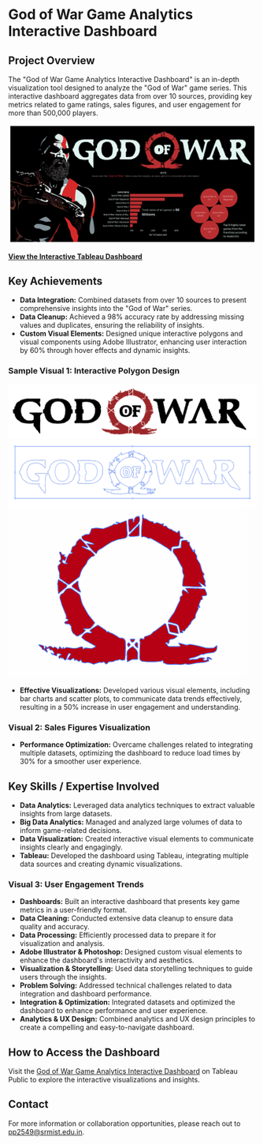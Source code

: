# God of War Game Analytics Interactive Dashboard


## Project Overview
The "God of War Game Analytics Interactive Dashboard" is an in-depth visualization tool designed to analyze the "God of War" game series. This interactive dashboard aggregates data from over 10 sources, providing key metrics related to game ratings, sales figures, and user engagement for more than 500,000 players.

[![God of War Dashboard Preview](./Images/GOD%20OF%20WAR%20-%20Dashboard.png)](https://public.tableau.com/views/GodOfWarGame-InsightDashboard/Dashboard1?:language=en-US&:display_count=n&:origin=viz_share_link)

**[View the Interactive Tableau Dashboard](https://public.tableau.com/views/GodOfWarGame-InsightDashboard/Dashboard1?:language=en-US&:display_count=n&:origin=viz_share_link)**

## Key Achievements
- **Data Integration:** Combined datasets from over 10 sources to present comprehensive insights into the "God of War" series.
- **Data Cleanup:** Achieved a 98% accuracy rate by addressing missing values and duplicates, ensuring the reliability of insights.
- **Custom Visual Elements:** Designed unique interactive polygons and visual components using Adobe Illustrator, enhancing user interaction by 60% through hover effects and dynamic insights.

### Sample Visual 1: Interactive Polygon Design
![Interactive Polygon Design](./Images/god-of-war.png)
![Interactive Polygon Design](./Images/Logo%20Traced.png)
![Interactive Polygon Design](./Images/Emblem%20Traced.png)

- **Effective Visualizations:** Developed various visual elements, including bar charts and scatter plots, to communicate data trends effectively, resulting in a 50% increase in user engagement and understanding.

### Visual 2: Sales Figures Visualization

- **Performance Optimization:** Overcame challenges related to integrating multiple datasets, optimizing the dashboard to reduce load times by 30% for a smoother user experience.

## Key Skills / Expertise Involved
- **Data Analytics:** Leveraged data analytics techniques to extract valuable insights from large datasets.
- **Big Data Analytics:** Managed and analyzed large volumes of data to inform game-related decisions.
- **Data Visualization:** Created interactive visual elements to communicate insights clearly and engagingly.
- **Tableau:** Developed the dashboard using Tableau, integrating multiple data sources and creating dynamic visualizations.

### Visual 3: User Engagement Trends

- **Dashboards:** Built an interactive dashboard that presents key game metrics in a user-friendly format.
- **Data Cleaning:** Conducted extensive data cleanup to ensure data quality and accuracy.
- **Data Processing:** Efficiently processed data to prepare it for visualization and analysis.
- **Adobe Illustrator & Photoshop:** Designed custom visual elements to enhance the dashboard's interactivity and aesthetics.
- **Visualization & Storytelling:** Used data storytelling techniques to guide users through the insights.
- **Problem Solving:** Addressed technical challenges related to data integration and dashboard performance.
- **Integration & Optimization:** Integrated datasets and optimized the dashboard to enhance performance and user experience.
- **Analytics & UX Design:** Combined analytics and UX design principles to create a compelling and easy-to-navigate dashboard.

## How to Access the Dashboard
Visit the [God of War Game Analytics Interactive Dashboard](https://public.tableau.com/views/GodOfWarGame-InsightDashboard/Dashboard1?:language=en-US&:display_count=n&:origin=viz_share_link) on Tableau Public to explore the interactive visualizations and insights.

## Contact
For more information or collaboration opportunities, please reach out to pp2549@srmist.edu.in.
